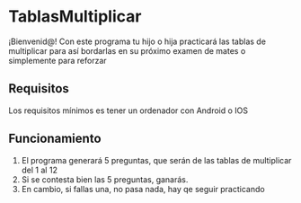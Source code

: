 # TablasMultiplicar
¡Bienvenid@!
Con este programa tu hijo o hija practicará las tablas de multiplicar para así bordarlas en su próximo examen de mates o simplemente para reforzar

## Requisitos
Los requisitos mínimos es tener un ordenador con Android o IOS

## Funcionamiento

1. El programa generará 5 preguntas, que serán de las tablas de multiplicar del 1 al 12
2. Si se contesta bien las 5 preguntas, ganarás.
3. En cambio, si fallas una, no pasa nada, hay qe seguir practicando
